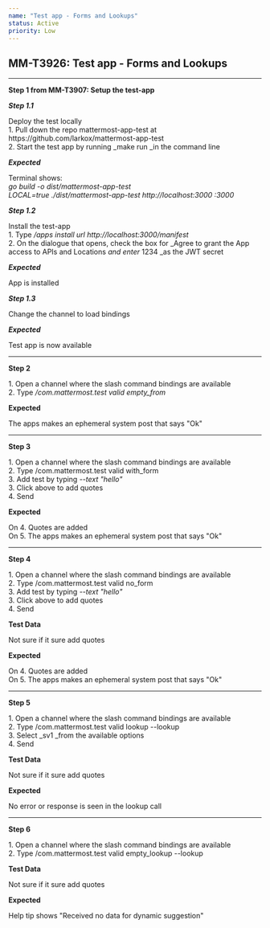 ```yaml
---
name: "Test app - Forms and Lookups"
status: Active
priority: Low
---
```


## MM-T3926: Test app - Forms and Lookups

---

**Step 1 from MM-T3907: Setup the test-app**

<!-- (Auto-generated) Note: The following step/s in Step 1 should not be updated here. Instead, modify directly to the referenced MM-T3907 test case. -->

_**Step 1.1**_

Deploy the test locally\
1\. Pull down the repo mattermost-app-test at https\://github.com/larkox/mattermost-app-test\
2\. Start the test app by running _make run _in the command line

_**Expected**_

Terminal shows:\
_go build -o dist/mattermost-app-test\
LOCAL=true ./dist/mattermost-app-test http\://localhost:3000 :3000_

_**Step 1.2**_

Install the test-app\
1\. Type _/apps install url http\://localhost:3000/manifest_\
2\. On the dialogue that opens, check the box for _Agree to grant the App access to APIs and Locations _and enter_ 1234 _as the JWT secret

_**Expected**_

App is installed

_**Step 1.3**_

Change the channel to load bindings

_**Expected**_

Test app is now available

---

**Step 2**

1\. Open a channel where the slash command bindings are available\
2\. Type _/com.mattermost.test valid empty\_from_

**Expected**

The apps makes an ephemeral system post that says "Ok" 

---

**Step 3**

1\. Open a channel where the slash command bindings are available\
2\. Type /com.mattermost.test valid with\_form\
3\. Add test by typing _--text "hello"_\
3\. Click above to add quotes\
4\. Send

**Expected**

On 4. Quotes are added\
On 5. The apps makes an ephemeral system post that says "Ok"

---

**Step 4**

1\. Open a channel where the slash command bindings are available\
2\. Type /com.mattermost.test valid no\_form\
3\. Add test by typing _--text "hello"_\
3\. Click above to add quotes\
4\. Send

**Test Data**

Not sure if it sure add quotes

**Expected**

On 4. Quotes are added\
On 5. The apps makes an ephemeral system post that says "Ok"

---

**Step 5**

1\. Open a channel where the slash command bindings are available\
2\. Type /com.mattermost.test valid lookup --lookup\
3\. Select _sv1 _from the available options\
4\. Send

**Test Data**

Not sure if it sure add quotes

**Expected**

No error or response is seen in the lookup call

---

**Step 6**

1\. Open a channel where the slash command bindings are available\
2\. Type /com.mattermost.test valid empty\_lookup --lookup

**Test Data**

Not sure if it sure add quotes

**Expected**

Help tip shows "Received no data for dynamic suggestion"
